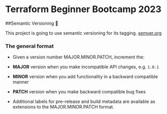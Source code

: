 # Terraform Beginner Bootcamp 2023

##Semantic Versioning :mage:

This project is going to use semantic versioning for its tagging. 
[semver.org](https://semver.org/)

### The general format

- Given a version number MAJOR.MINOR.PATCH, increment the:

- **MAJOR** version when you make incompatible API changes, e.g. `1.0.1`
- **MINOR** version when you add functionality in a backward compatible manner
- **PATCH** version when you make backward compatible bug fixes
- Additional labels for pre-release and build metadata are available as extensions to the MAJOR.MINOR.PATCH format.